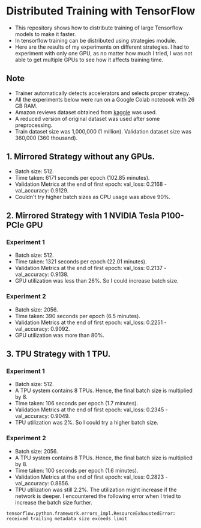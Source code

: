 # Distributed Training with TensorFlow

- This repository shows how to distribute training of large Tensorflow models to make it faster.
- In tensorflow training can be distributed using strategies module.
- Here are the results of my experiments on different strategies. I had to experiment with only one GPU, as no matter 
how much I tried, I was not able to get multiple GPUs to see how it affects training time.

## Note
- Trainer automatically detects accelerators and selects proper strategy.
- All the experiments below were run on a Google Colab notebook with 26 GB RAM.
- Amazon reviews dataset obtained from [kaggle](https://www.kaggle.com/bittlingmayer/amazonreviews) was used.
- A reduced version of original dataset was used after some preprocessing. 
- Train dataset size was 1,000,000 (1 million). Validation dataset size was 360,000 (360 thousand).


## 1. Mirrored Strategy without any GPUs.
 - Batch size: 512.
 - Time taken: 6171 seconds per epoch (102.85 minutes).
 - Validation Metrics at the end of first epoch: val_loss: 0.2168 - val_accuracy: 0.9129.
 - Couldn't try higher batch sizes as CPU usage was above 90%.
 
## 2. Mirrored Strategy with 1 NVIDIA Tesla P100-PCIe GPU
### Experiment 1
- Batch size: 512.
- Time taken: 1321 seconds per epoch (22.01 minutes).
- Validation Metrics at the end of first epoch: val_loss: 0.2137 - val_accuracy: 0.9138.
- GPU utilization was less than 26%. So I could increase batch size.

### Experiment 2
- Batch size: 2056.
- Time taken: 390 seconds per epoch (6.5 minutes).
- Validation Metrics at the end of first epoch: val_loss: 0.2251 - val_accuracy: 0.9092.
- GPU utilization was more than 80%.


## 3. TPU Strategy with 1 TPU.
### Experiment 1
- Batch size: 512.
- A TPU system contains 8 TPUs. Hence, the final batch size is multiplied by 8.
- Time taken: 106 seconds per epoch (1.7 minutes).
- Validation Metrics at the end of first epoch: val_loss: 0.2345 - val_accuracy: 0.9049.
- TPU utilization was 2%. So I could try a higher batch size.

### Experiment 2
- Batch size: 2056.
- A TPU system contains 8 TPUs. Hence, the final batch size is multiplied by 8.
- Time taken: 100 seconds per epoch (1.6 minutes).
- Validation Metrics at the end of first epoch: val_loss: 0.2823 - val_accuracy: 0.8856.
- TPU utilization was still 2.2%. The utilization might increase if the network is deeper. I encountered the following 
error when I tried to increase the batch size further.
```text
tensorflow.python.framework.errors_impl.ResourceExhaustedError: received trailing metadata size exceeds limit
```



